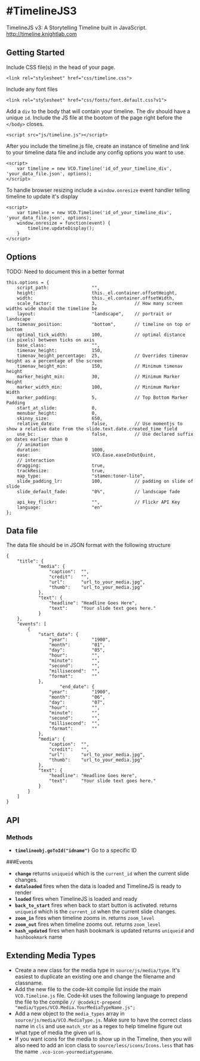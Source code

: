 #TimelineJS3
============

TimelineJS v3: A Storytelling Timeline built in JavaScript.  http://timeline.knightlab.com

## Getting Started
Include CSS file(s) in the head of your page.
```
<link rel="stylesheet" href="css/timeline.css">
```
Include any font files
```
<link rel="stylesheet" href="css/fonts/font.default.css?v1">
```
Add a `div` to the body that will contain your timeline. The div should have a unique `id`.
Include the JS file at the bootom of the page right before the `</body>` closes.
```
<script src="js/timeline.js"></script>
```
After you include the timeline.js file, create an instance of timeline and link to your timeline data file and include any config options you want to use.
```
<script>
	var timeline = new VCO.Timeline('id_of_your_timeline_div', 'your_data_file.json', options);
</script>
```
To handle browser resizing include a `window.onresize` event handler telling timeline to update it's display
```
<script>
	var timeline = new VCO.Timeline('id_of_your_timeline_div', 'your_data_file.json', options);
	window.onresize = function(event) {
		timeline.updateDisplay();
	}
</script>
```
	

## Options
TODO: Need to document this in a better format
	
	this.options = {
		script_path: 				"",
		height: 					this._el.container.offsetHeight,
		width: 						this._el.container.offsetWidth,
		scale_factor: 				3, 				// How many screen widths wide should the timeline be
		layout: 					"landscape", 	// portrait or landscape
		timenav_position: 			"bottom", 		// timeline on top or bottom
		optimal_tick_width: 		100,			// optimal distance (in pixels) between ticks on axis
		base_class: 				"",
		timenav_height: 			150,
		timenav_height_percentage: 	25,				// Overrides timenav height as a percentage of the screen
		timenav_height_min: 		150, 			// Minimum timenav height
		marker_height_min: 			30, 			// Minimum Marker Height
		marker_width_min: 			100, 			// Minimum Marker Width
		marker_padding: 			5,				// Top Bottom Marker Padding
		start_at_slide: 			0,
		menubar_height: 			0,
		skinny_size: 				650,
		relative_date: 				false, 			// Use momentjs to show a relative date from the slide.text.date.created_time field
		use_bc: 					false, 			// Use declared suffix on dates earlier than 0
		// animation
		duration: 					1000,
		ease: 						VCO.Ease.easeInOutQuint,
		// interaction
		dragging: 					true,
		trackResize: 				true,
		map_type: 					"stamen:toner-lite",
		slide_padding_lr: 			100, 			// padding on slide of slide
		slide_default_fade: 		"0%", 			// landscape fade

		api_key_flickr: 			"", 			// Flickr API Key
		language:               	"en"		
	};

## Data file
The data file should be in JSON format with the following structure

```
{
	"title": {
			"media": {
				"caption": 	"",
				"credit": 	"",
				"url": 		"url_to_your_media.jpg",
				"thumb": 	"url_to_your_media.jpg"
			},
			"text": {
				"headline": "Headline Goes Here",
				"text": 	"Your slide text goes here."
			}
	},
	"events": [
		{
			"start_date": {
				"year":			"1900",
				"month":		"01",
				"day": 			"05",
				"hour": 		"",
				"minute": 		"",
				"second": 		"",
				"millisecond": 	"",
				"format": 		""
			},
                	"end_date": {
				"year":			"1900",
				"month":		"06",
				"day": 			"07",
				"hour": 		"",
				"minute": 		"",
				"second": 		"",
				"millisecond": 	"",
				"format": 		""
			},
			"media": {
				"caption": 	"",
				"credit": 	"",
				"url": 		"url_to_your_media.jpg",
				"thumb": 	"url_to_your_media.jpg"
			},
			"text": {
				"headline": "Headline Goes Here",
				"text": 	"Your slide text goes here."
			}
		}
	]
}
```
## API
### Methods
* **`timelineobj.goToId("idname")`** Go to a specific ID

###Events
* **`change`** returns `uniqueid` which is the `current_id` when the current slide changes.
* **`dataloaded`** fires when the data is loaded and TimelineJS is ready to render
* **`loaded`** fires when TimelineJS is loaded and ready 
* **`back_to_start`** fires when back to start button is activated. returns `uniqueid` which is the `current_id` when the current slide changes.
* **`zoom_in`** fires when timeline zooms in. returns `zoom_level`
* **`zoom_out`** fires when timeline zooms out. returns `zoom_level`
* **`hash_updated`** fires when hash bookmark is updated returns `uniqueid` and `hashbookmark` name
	
## Extending Media Types
* Create a new class for the media type in `source/js/media/type`. It's easiest to duplicate an existing one and change the filename and classname.
* Add the new file to the code-kit compile list inside the main `VCO.Timeline.js` file. Code-kit uses the following language to prepend the file to the compile `// @codekit-prepend "media/types/VCO.Media.YourMediaTypeName.js";`
* Add a new object to the `media_types` array in `source/js/media/VCO.MediaType.js`. Make sure to have the correct class name in `cls` and use `match_str` as a regex to help timeline figure out what type of media the given url is.
* If you want icons for the media to show up in the Timeline, then you will also need to add an icon class to `source/less/icons/Icons.less` that has the name `.vco-icon-yourmediatypename`. 

